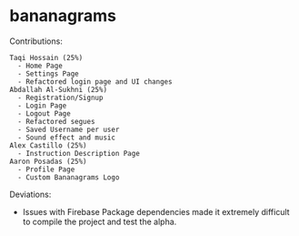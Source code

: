 # bananagrams
Contributions:

    Taqi Hossain (25%)
      - Home Page
      - Settings Page
      - Refactored login page and UI changes
    Abdallah Al-Sukhni (25%)
      - Registration/Signup
      - Login Page
      - Logout Page
      - Refactored segues
      - Saved Username per user
      - Sound effect and music
    Alex Castillo (25%)
      - Instruction Description Page
    Aaron Posadas (25%)
      - Profile Page
      - Custom Bananagrams Logo

Deviations: 
 - Issues with Firebase Package dependencies made it extremely difficult to compile the project and test the alpha.
